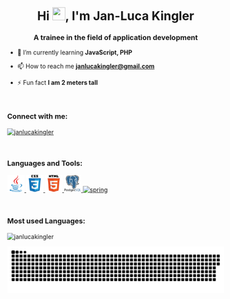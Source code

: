 <h1 align="center">Hi <img src="https://media.giphy.com/media/hvRJCLFzcasrR4ia7z/giphy.gif" width="30px" height="30px">, I'm Jan-Luca Kingler</h1>
<h3 align="center">A trainee in the field of application development</h3>


- 🌱 I’m currently learning **JavaScript, PHP**

- 📫 How to reach me **janlucakingler@gmail.com**

- ⚡ Fun fact **I am 2 meters tall**

<br>
<h3 align="left">Connect with me:</h3>
<p align="left">
<a href="https://linkedin.com/in/janlucakingler" target="blank"><img align="center" src="https://raw.githubusercontent.com/rahuldkjain/github-profile-readme-generator/master/src/images/icons/Social/linked-in-alt.svg" alt="janlucakingler" height="30" width="40" /></a>
</p>
<br>
<h3 align="left">Languages and Tools:</h3>
<p align="left"> <a href="https://www.java.com" target="_blank" rel="noreferrer"> <img src="https://raw.githubusercontent.com/devicons/devicon/master/icons/java/java-original.svg" alt="java" width="40" height="40"/> </a> <a href="https://www.w3schools.com/css/" target="_blank" rel="noreferrer"> <img src="https://raw.githubusercontent.com/devicons/devicon/master/icons/css3/css3-original-wordmark.svg" alt="css3" width="40" height="40"/> </a> <a href="https://www.w3.org/html/" target="_blank" rel="noreferrer"> <img src="https://raw.githubusercontent.com/devicons/devicon/master/icons/html5/html5-original-wordmark.svg" alt="html5" width="40" height="40"/> </a> <a href="https://www.postgresql.org" target="_blank" rel="noreferrer"> <img src="https://raw.githubusercontent.com/devicons/devicon/master/icons/postgresql/postgresql-original-wordmark.svg" alt="postgresql" width="40" height="40"/> </a> <a href="https://spring.io/" target="_blank" rel="noreferrer"> <img src="https://www.vectorlogo.zone/logos/springio/springio-icon.svg" alt="spring" width="40" height="40"/> </a> </p>
<br>
<h3 align="left">Most used Languages:</h3>
<p><img align="center" src="https://github-readme-stats.vercel.app/api/top-langs?username=janlucakingler&show_icons=true&locale=en&layout=compact" alt="janlucakingler" /></p>

<div align="center">
  
  ![snake gif](https://github.com/JanLucaKingler/JanLucaKingler/blob/output/github-snake-dark.svg)
</div>


